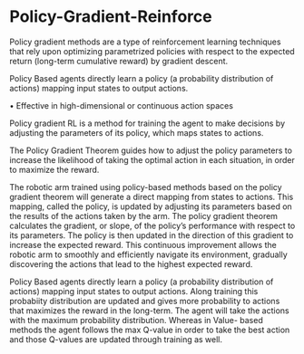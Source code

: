 # Policy-Gradient-Reinforce
Policy gradient methods are a type of reinforcement learning techniques that rely upon optimizing parametrized policies with respect to the expected return (long-term cumulative reward) by gradient descent.

Policy Based agents directly learn a policy (a probability distribution of actions) mapping input states to output actions.

•	Effective in high-dimensional or continuous action spaces

Policy gradient RL is a method for training the agent to make decisions by adjusting the parameters of its policy, which maps states to actions.

The Policy Gradient Theorem guides how to adjust the policy parameters to increase the likelihood of taking the optimal action in each situation, in order to maximize the reward. 

The robotic arm trained using policy-based methods based on the policy gradient theorem will generate a direct mapping from states to actions. This mapping, called the policy, is updated by adjusting its parameters based on the results of the actions taken by the arm. The policy gradient theorem calculates the gradient, or slope, of the policy’s performance with respect to its parameters. The policy is then updated in the direction of this gradient to increase the expected reward. This continuous improvement allows the robotic arm to smoothly and efficiently navigate its environment, gradually discovering the actions that lead to the highest expected reward.

Policy Based agents directly learn a policy (a probability distribution of actions) mapping input states to output actions. Along training this probabiity distribution are updated and gives more probability to actions that maximizes the reward in the long-term. The agent will take the actions with the maximum probability distribution. Whereas in Value- based methods the agent follows the max Q-value in order to take the best action and those Q-values are updated through training as well. 
